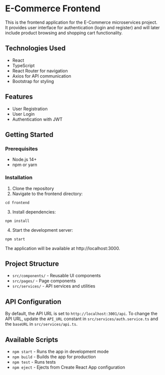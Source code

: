 # E-Commerce Frontend

This is the frontend application for the E-Commerce microservices project. It provides user interface for authentication (login and register) and will later include product browsing and shopping cart functionality.

## Technologies Used

- React
- TypeScript
- React Router for navigation
- Axios for API communication
- Bootstrap for styling

## Features

- User Registration
- User Login
- Authentication with JWT

## Getting Started

### Prerequisites

- Node.js 14+
- npm or yarn

### Installation

1. Clone the repository
2. Navigate to the frontend directory:
```
cd frontend
```
3. Install dependencies:
```
npm install
```
4. Start the development server:
```
npm start
```

The application will be available at http://localhost:3000.

## Project Structure

- `src/components/` - Reusable UI components
- `src/pages/` - Page components
- `src/services/` - API services and utilities

## API Configuration

By default, the API URL is set to `http://localhost:3001/api`. 
To change the API URL, update the `API_URL` constant in `src/services/auth.service.ts` 
and the `baseURL` in `src/services/api.ts`.

## Available Scripts

- `npm start` - Runs the app in development mode
- `npm build` - Builds the app for production
- `npm test` - Runs tests
- `npm eject` - Ejects from Create React App configuration 